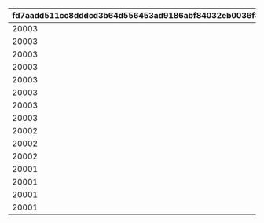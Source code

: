 |fd7aadd511cc8dddcd3b64d556453ad9186abf84032eb0036f3c7003cb8923d8|240ecf189f4fee21d56ebdab13177c3191b38614b6cf0feb7b269c83e78f11de|9fbff0858fca3bc0c4cf65e7b58d561eef7183ac0ef8f83ab0815fcb6fe3e195|85ac3e51409ff2e1011ad16101c54b77f858d58649eed23e833c31e3c3665fe8|7f0c30992b87d0c849b2f13a86fb81122bf6c79272e3f4e95ac5646549d5931f|804de7e885c490a755f980b931ef86bf0d8587c3495e3e7197f0a697a7a3710f|bf9a4fe0582ec7a977b939a2ddfa519a33adbb8cbbfabcc74ff05f967adde497|006c464231282c5c8ed51ebfb651933b59c05638c58e8768aca60ab435202e4a|b6f894805c0ca55028de2b174573734069352cd6df671953920744c72dd8b69e|6a6198ed4e6b610f712338d7bb92c8184a93c125515771ca0c039b07fae7ec4c|11f5ef47ddd3785bbcdb8b30105c7d07170dd08b0d6ce081ec1e9ab7e6833dc1|61cb568ed4292b6255ac26c7fdf43ac0ab95be5289099163b16390683771acc4|75518ac4e9a89a184692cab884df7295702b5548e2e64789fa315baf10850f4b|8b4803c3744dd56ed659e874fb1e5b3894c3ad71c70368dd4ad357d356c9cb87|04bc3b74437c181971bc8c65e573c932039e4bd54fd09fe1e3e231101f5de859|754aeecafc5d99e682a5c32cd158a07ed3db93500b27af00b0f982e4f7efe9be|e64409e2b1d4fe78ef6f0591038b4cf3bf56bb8d9e2ed6e95e52701cf7556075|903188cb11cc1a6604a6b460f8cba578e5f1a61bfcb2738d01b25f23546b8f0c|
| --- | --- | --- | --- | --- | --- | --- | --- | --- | --- | --- | --- | --- | --- | --- | --- | --- | --- |
|20003|5|2|2|8|0|150000|94002|5|22003|0|0|20|12|91002|1|150|1|
|20003|2|2|2|8|0|100000|94002|9|22003|0|0|15|12|91002|6|145|2|
|20003|5|2|2|8|0|80000|94002|19|22002|0|0|11|12|91002|10|140|3|
|20003|5|2|2|8|0|80000|94002|29|22002|0|0|10|12|91002|20|130|4|
|20003|4|2|2|8|0|70000|94002|39|22002|0|0|9|12|91002|30|120|5|
|20003|4|2|2|8|0|70000|94002|49|22002|0|0|8|12|91002|40|110|6|
|20003|3|2|2|8|0|60000|94002|99|22002|0|0|7|12|91002|50|100|7|
|20003|2|2|2|8|0|40000|94002|499|22002|0|0|2|12|91002|100|80|8|
|20002|1|2|2|8|0|20000|94002|999|22002|0|0|7|12|91002|500|50|9|
|20002|3|2|2|8|0|16000|94002|4999|22001|0|0|4|12|91002|1000|20|10|
|20002|2|2|2|8|0|9000|94002|9999|22001|0|0|3|12|91002|5000|15|11|
|20001|1|2|2|8|0|4000|94002|11999|22001|0|0|8|12|91002|10000|10|12|
|20001|1|2|2|8|0|3000|94002|13999|22001|0|0|7|12|91002|12000|5|13|
|20001|1|2|2|8|0|2000|94002|14999|22001|0|0|6|12|91002|14000|4|14|
|20001|1|2|2|8|0|1800|94002|30000|22001|0|0|5|12|91002|15000|3|15|